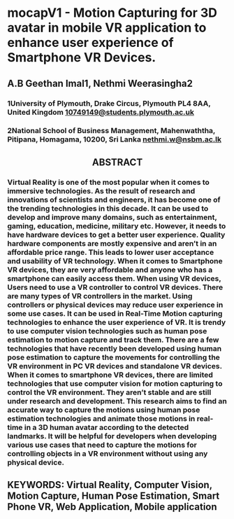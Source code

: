 # mocapV1 - Motion Capturing for 3D avatar in mobile VR application to enhance user experience of Smartphone VR Devices.

## A.B Geethan Imal1, Nethmi Weerasingha2

### 1University of Plymouth, Drake Circus, Plymouth PL4 8AA, United Kingdom 10749149@students.plymouth.ac.uk

### 2National School of Business Management, Mahenwaththa, Pitipana, Homagama, 10200, Sri Lanka nethmi.w@nsbm.ac.lk

## <center>ABSTRACT</center> 

### Virtual Reality is one of the most popular when it comes to immersive technologies. As the result of research and innovations of scientists and engineers, it has become one of the trending technologies in this decade. It can be used to develop and improve many domains, such as entertainment, gaming, education, medicine, military etc. However, it needs to have hardware devices to get a better user experience. Quality hardware components are mostly expensive and aren’t in an affordable price range. This leads to lower user acceptance and usability of VR technology. When it comes to Smartphone VR devices, they are very affordable and anyone who has a smartphone can easily access them. When using VR devices, Users need to use a VR controller to control VR devices. There are many types of VR controllers in the market. Using controllers or physical devices may reduce user experience in some use cases. It can be used in Real-Time Motion capturing technologies to enhance the user experience of VR. It is trendy to use computer vision technologies such as human pose estimation to motion capture and track them. There are a few technologies that have recently been developed using human pose estimation to capture the movements for controlling the VR environment in PC VR devices and standalone VR devices. When it comes to smartphone VR devices, there are limited technologies that use computer vision for motion capturing to control the VR environment. They aren’t stable and are still under research and development. This research aims to find an accurate way to capture the motions using human pose estimation technologies and animate those motions in real-time in a 3D human avatar according to the detected landmarks. It will be helpful for developers when developing various use cases that need to capture the motions for controlling objects in a VR environment without using any physical device.

## KEYWORDS: Virtual Reality, Computer Vision, Motion Capture, Human Pose Estimation, Smart Phone VR, Web Application, Mobile application
